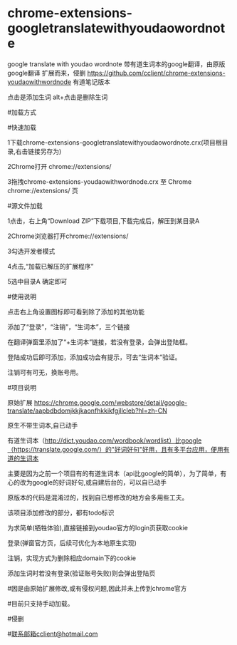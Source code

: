 # chrome-extensions-googletranslatewithyoudaowordnote
google translate with youdao wordnote 带有道生词本的google翻译，由原版google翻译 扩展而来，侵删
https://github.com/cclient/chrome-extensions-youdaowithwordnode 有道笔记版本

点击是添加生词
alt+点击是删除生词

#加载方式

#快速加载

1下载chrome-extensions-googletranslatewithyoudaowordnote.crx(项目根目录,右击链接另存为)

2Chrome打开 chrome://extensions/

3拖拽chrome-extensions-youdaowithwordnode.crx 至 Chrome chrome://extensions/ 页

#源文件加载

1点击，右上角“Download ZIP”下载项目,下载完成后，解压到某目录A

2Chrome浏览器打开chrome://extensions/

3勾选开发者模式

4点击,“加载已解压的扩展程序”

5选中目录A 确定即可

#使用说明

点击右上角设置图标即可看到除了添加的其他功能

添加了“登录”，“注销”，“生词本”，三个链接

在翻译弹窗里添加了“+生词本”链接，若没有登录，会弹出登陆框。

登陆成功后即可添加，添加成功会有提示，可去“生词本”验证。

注销可有可无，换账号用。

#项目说明

原始扩展 https://chrome.google.com/webstore/detail/google-translate/aapbdbdomjkkjkaonfhkkikfgjllcleb?hl=zh-CN

原生不带生词本,自已动手

有道生词本（http://dict.youdao.com/wordbook/wordlist）比google（https://translate.google.com/）的"好词好句"好用，且有多平台应用，便用有道的生词本

主要是因为之前一个项目有的有道生词本（api比google的简单），为了简单，有心的改为google的好词好句,或自建后台的，可以自已动手

原版本的代码是混淆过的，找到自已想修改的地方会多用些工夫。

该项目添加修改的部分，都有todo标识

为求简单(牺牲体验),直接链接到youdao官方的login页获取cookie

登录(弹窗官方页，后续可优化为本地原生实现)

注销，实现方式为删除相应domain下的cookie

添加生词时若没有登录(验证账号失败)则会弹出登陆页

#因是由原始扩展修改,或有侵权问题,因此并未上传到chrome官方

#目前只支持手动加载。

#侵删

#联系邮箱cclient@hotmail.com

